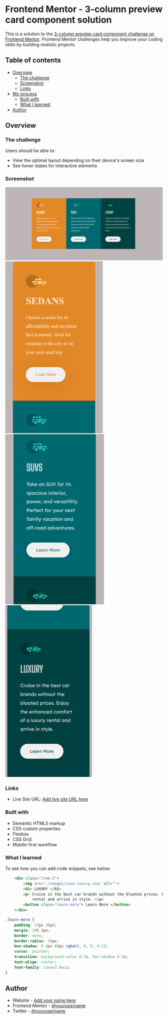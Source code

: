 # Frontend Mentor - 3-column preview card component solution

This is a solution to the [3-column preview card component challenge on Frontend Mentor](https://www.frontendmentor.io/challenges/3column-preview-card-component-pH92eAR2-). Frontend Mentor challenges help you improve your coding skills by building realistic projects. 

## Table of contents

- [Overview](#overview)
  - [The challenge](#the-challenge)
  - [Screenshot](#screenshot)
  - [Links](#links)
- [My process](#my-process)
  - [Built with](#built-with)
  - [What I learned](#what-i-learned)
- [Author](#author)



## Overview

### The challenge

Users should be able to:

- View the optimal layout depending on their device's screen size
- See hover states for interactive elements

### Screenshot

![](./screenshot1.png)
![](./screenshot2.png)
![](./screenshot3.png)
![](./screenshot4.png)


### Links

- Live Site URL: [Add live site URL here](https://your-live-site-url.com)


### Built with

- Semantic HTML5 markup
- CSS custom properties
- Flexbox
- CSS Grid
- Mobile-first workflow


### What I learned



To see how you can add code snippets, see below:

```html
    <div class="item-3">
        <img src="./images/icon-luxury.svg" alt="">
        <h1> LUXURY </h1>
        <p> Cruise in the best car brands without the bloated prices. Enjoy the enhanced comfort of a luxury 
            rental and arrive in style. </p>
        <button class="learn-more"> Learn More </button>
    </div>
```
```css
.learn-more {
    padding: 15px 30px;
    margin: 10% 0px;
    border: none;
    border-radius: 30px;
    box-shadow: 0 4px 60px rgba(0, 0, 0, 0.1);
    cursor: pointer;
    transition: background-color 0.3s, box-shadow 0.3s;
    text-align: center;
    font-family: Lexend Deca;
}
```




## Author

- Website - [Add your name here](https://www.your-site.com)
- Frontend Mentor - [@yourusername](https://www.frontendmentor.io/profile/yourusername)
- Twitter - [@yourusername](https://www.twitter.com/yourusername)



